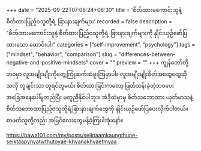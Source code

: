 +++
date = "2025-09-22T07:08:24+06:30"
title = 'စိတ်ထားမကောင်းသူနဲ့ စိတ်ထားပြည့်ဝသူတို့ရဲ့ ခြားနားချက်များ'
recorded = false
description = "စိတ်ထားမကောင်းသူနဲ့ စိတ်ထားပြည့်ဝသူတို့ရဲ့ ခြားနားချက်များကို နှိုင်းယှဉ်ဖော်ပြထားသော ဆောင်းပါး"
categories = ["self-improvement", "psychology"]
tags = ["mindset", "behavior", "comparison"]
slug = "differences-between-negative-and-positive-mindsets"
cover = ""
preview = ""
+++
ကျွန်တော်တို့ဘဝမှာ လူအမျိုးမျိုးကိုတွေ့ကြုံဆက်ဆံဖူးကြမှာပါ။ လူအမျိုးမျိုးစိတ်အထွေထွေဆိုသလို လူချင်းသာ တူရင်တူမယ်၊ စိတ်ထားခြင်းကတော့ ဖြတ်သန်းခဲ့တဲ့ဘဝပေးအခြေအနေပေါ်မူတည်ပြီး မတူညီနိုင်ပါဘူး။ အဲဒီ့ထဲမှာမှ စိတ်သဘောထား ယုတ်မာသနဲ့ စိတ်သဘောထာပြည့်ဝသူတို့ရဲ့ခြားနားချက်တွေကို နှိုင်းယှဉ်ဖော်ပြပေးလိုက်ပါတယ်။ စာဖတ်သူတို့လည်း အမြင်လေးတွေမန့်ခဲ့ကြပါအုံးနော်။


https://bawa101.com/my/posts/seiktaamkaungthune-seiktaapynyatwthutoyae-khyanakhyaetmyaa